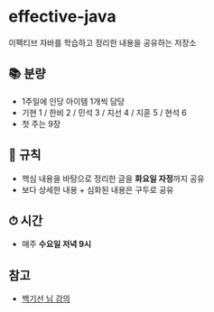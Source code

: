 # effective-java
이펙티브 자바를 학습하고 정리한 내용을 공유하는 저장소

## 📚 분량
- 1주일에 인당 아이템 1개씩 담당
- 기현 1 / 한비 2 / 민석 3 / 지선 4 / 지훈 5 / 현석 6
- 첫 주는 9장

## 📍 규칙
- 핵심 내용을 바탕으로 정리한 글을 **화요일 자정**까지 공유
- 보다 상세한 내용 + 심화된 내용은 구두로 공유

## ⏱ 시간
- 매주 **수요일 저녁 9시**

## 참고
- [백기선 님 강의](https://www.youtube.com/playlist?list=PLfI752FpVCS8e5ACdi5dpwLdlVkn0QgJJ)
